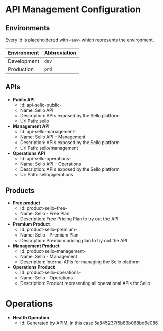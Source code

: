 # API Management Configuration

## Environments
Every Id is placeholdered with `<env>` which represents the environment.

| Environment | Abbreviation |
|:------------|:-------------|
|Development  | `dev`        |
|Production   | `prd`        |

## APIs

- **Public API**
    - Id: api-sello-public-<env>
    - Name: Sello API
    - Description: APIs exposed by the Sello platform
	- Uri Path: sello
- **Management API**
    - Id: api-sello-management-<env>
    - Name: Sello API - Management
    - Description: APIs exposed by the Sello platform
	- Uri Path: sello/management
- **Operations API**
    - Id: api-sello-operations-<env>
    - Name: Sello API - Operations
    - Description: APIs exposed by the Sello platform
    - Uri Path: sello/operations

## Products
- **Free product**
    - Id: product-sello-free-<env>
    - Name: Sello - Free Plan
    - Description: Free Pricing Plan to try out the API
- **Premium Product**
    - Id: product-sello-premium-<env>
    - Name: Sello - Premium Plan
    - Description: Premium pricing plan to try out the API
- **Management Product**
    - Id: product-sello-management-<env>
    - Name: Sello - Management
    - Description: Internal APIs for managing the Sello platform
- **Operations Product**
    - Id: product-sello-operations-<env>
    - Name: Sello - Operations
    - Description: Product representing all operational APIs for Sello

# Operations
- **Health Operation**
	- Id: Generated by APIM, in this case 5a845237f5b89b068bd6e086